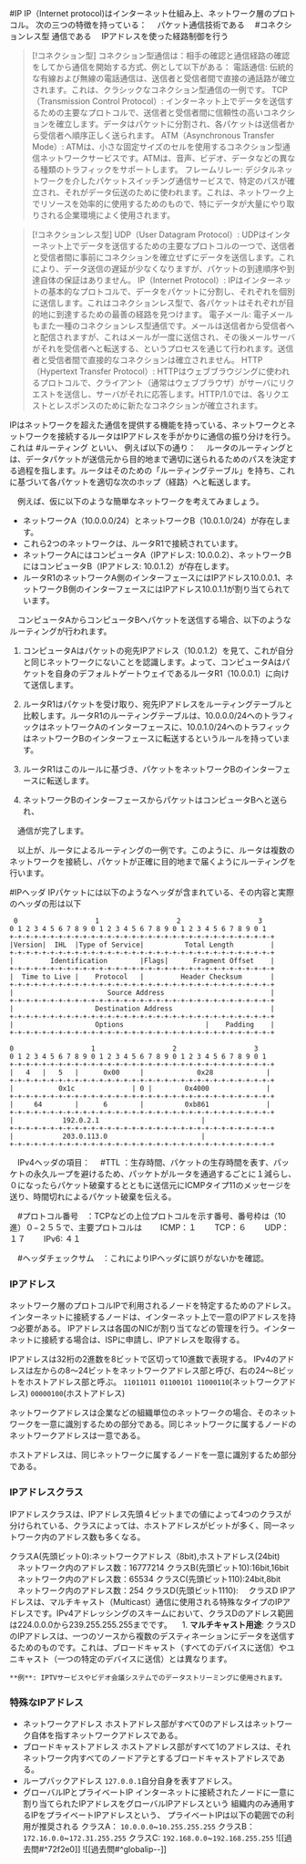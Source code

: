 #IP
IP（Internet protocol)はインターネット仕組み上、ネットワーク層のプロトコル。
次の三つの特徴を持っている：
　パケット通信技術である
　#コネクションレス型 通信である
　IPアドレスを使った経路制御を行う
>[!コネクション型]
>コネクション型通信は：相手の確認と通信経路の確認をしてから通信を開始する方式、例として以下がある：
>電話通信: 伝統的な有線および無線の電話通信は、送信者と受信者間で直接の通話路が確立されます。これは、クラシックなコネクション型通信の一例です。
>TCP（Transmission Control Protocol）: インターネット上でデータを送信するための主要なプロトコルで、送信者と受信者間に信頼性の高いコネクションを確立します。データはパケットに分割され、各パケットは送信者から受信者へ順序正しく送られます。
>ATM（Asynchronous Transfer Mode）: ATMは、小さな固定サイズのセルを使用するコネクション型通信ネットワークサービスです。ATMは、音声、ビデオ、データなどの異なる種類のトラフィックをサポートします。
>フレームリレー: デジタルネットワークを介したパケットスイッチング通信サービスで、特定のパスが確立され、それがデータ伝送のために使われます。これは、ネットワーク上でリソースを効率的に使用するためのもので、特にデータが大量にやり取りされる企業環境によく使用されます。

>[!コネクションレス型]
>UDP（User Datagram Protocol）: UDPはインターネット上でデータを送信するための主要なプロトコルの一つで、送信者と受信者間に事前にコネクションを確立せずにデータを送信します。これにより、データ送信の遅延が少なくなりますが、パケットの到達順序や到達自体の保証はありません。
>IP（Internet Protocol）: IPはインターネットの基本的なプロトコルで、データをパケットに分割し、それぞれを個別に送信します。これはコネクションレス型で、各パケットはそれぞれが目的地に到達するための最善の経路を見つけます。
>電子メール: 電子メールもまた一種のコネクションレス型通信です。メールは送信者から受信者へと配信されますが、これはメールが一度に送信され、その後メールサーバがそれを受信者へと転送する、というプロセスを通じて行われます。送信者と受信者間で直接的なコネクションは確立されません。
>HTTP（Hypertext Transfer Protocol）: HTTPはウェブブラウジングに使われるプロトコルで、クライアント（通常はウェブブラウザ）がサーバにリクエストを送信し、サーバがそれに応答します。HTTP/1.0では、各リクエストとレスポンスのために新たなコネクションが確立されます。

 IPはネットワークを超えた通信を提供する機能を持っている、ネットワークとネットワークを接続するルータはIPアドレスを手がかりに通信の振り分けを行う。これは #ルーティング といい、
 例えば以下の通り：
 　ルータのルーティングとは、データパケットが送信元から目的地まで適切に送られるためのパスを決定する過程を指します。ルータはそのための「ルーティングテーブル」を持ち、これに基づいて各パケットを適切な次のホップ（経路）へと転送します。

　例えば、仮に以下のような簡単なネットワークを考えてみましょう。

- ネットワークA（10.0.0.0/24）とネットワークB（10.0.1.0/24）が存在します。
- これら2つのネットワークは、ルータR1で接続されています。
- ネットワークAにはコンピュータA（IPアドレス: 10.0.0.2）、ネットワークBにはコンピュータB（IPアドレス: 10.0.1.2）が存在します。
- ルータR1のネットワークA側のインターフェースにはIPアドレス10.0.0.1、ネットワークB側のインターフェースにはIPアドレス10.0.1.1が割り当てられています。

　コンピュータAからコンピュータBへパケットを送信する場合、以下のようなルーティングが行われます。

1. コンピュータAはパケットの宛先IPアドレス（10.0.1.2）を見て、これが自分と同じネットワークにないことを認識します。よって、コンピュータAはパケットを自身のデフォルトゲートウェイであるルータR1（10.0.0.1）に向けて送信します。

2. ルータR1はパケットを受け取り、宛先IPアドレスをルーティングテーブルと比較します。ルータR1のルーティングテーブルは、10.0.0.0/24へのトラフィックはネットワークAのインターフェースに、10.0.1.0/24へのトラフィックはネットワークBのインターフェースに転送するというルールを持っています。

3. ルータR1はこのルールに基づき、パケットをネットワークBのインターフェースに転送します。

4. ネットワークBのインターフェースからパケットはコンピュータBへと送られ、

　通信が完了します。

　以上が、ルータによるルーティングの一例です。このように、ルータは複数のネットワークを接続し、パケットが正確に目的地まで届くようにルーティングを行います。

 #IPヘッダ
 IPパケットには以下のようなヘッダが含まれている、その内容と実際のヘッダの形は以下
 
	 0                   1                   2                   3   
	0 1 2 3 4 5 6 7 8 9 0 1 2 3 4 5 6 7 8 9 0 1 2 3 4 5 6 7 8 9 0 1 
	+-+-+-+-+-+-+-+-+-+-+-+-+-+-+-+-+-+-+-+-+-+-+-+-+-+-+-+-+-+-+-+-+
	|Version|  IHL  |Type of Service|          Total Length         |
	+-+-+-+-+-+-+-+-+-+-+-+-+-+-+-+-+-+-+-+-+-+-+-+-+-+-+-+-+-+-+-+-+
	|         Identification        |Flags|      Fragment Offset    |
	+-+-+-+-+-+-+-+-+-+-+-+-+-+-+-+-+-+-+-+-+-+-+-+-+-+-+-+-+-+-+-+-+
	|  Time to Live |    Protocol   |         Header Checksum       |
	+-+-+-+-+-+-+-+-+-+-+-+-+-+-+-+-+-+-+-+-+-+-+-+-+-+-+-+-+-+-+-+-+
	|                       Source Address                          |
	+-+-+-+-+-+-+-+-+-+-+-+-+-+-+-+-+-+-+-+-+-+-+-+-+-+-+-+-+-+-+-+-+
	|                    Destination Address                        |
	+-+-+-+-+-+-+-+-+-+-+-+-+-+-+-+-+-+-+-+-+-+-+-+-+-+-+-+-+-+-+-+-+
	|                    Options                    |    Padding    |
	+-+-+-+-+-+-+-+-+-+-+-+-+-+-+-+-+-+-+-+-+-+-+-+-+-+-+-+-+-+-+-+-+
	
	0                   1                   2                   3   
	0 1 2 3 4 5 6 7 8 9 0 1 2 3 4 5 6 7 8 9 0 1 2 3 4 5 6 7 8 9 0 1 
	+-+-+-+-+-+-+-+-+-+-+-+-+-+-+-+-+-+-+-+-+-+-+-+-+-+-+-+-+-+-+-+-+
	|   4   |   5   |      0x00     |             0x28             |
	+-+-+-+-+-+-+-+-+-+-+-+-+-+-+-+-+-+-+-+-+-+-+-+-+-+-+-+-+-+-+-+-+
	|           0x1c              | 0 |        0x4000              |
	+-+-+-+-+-+-+-+-+-+-+-+-+-+-+-+-+-+-+-+-+-+-+-+-+-+-+-+-+-+-+-+-+
	|     64        |      6        |          0xb861              |
	+-+-+-+-+-+-+-+-+-+-+-+-+-+-+-+-+-+-+-+-+-+-+-+-+-+-+-+-+-+-+-+-+
	|            192.0.2.1                         |
	+-+-+-+-+-+-+-+-+-+-+-+-+-+-+-+-+-+-+-+-+-+-+-+-+-+-+-+-+-+-+-+-+
	|            203.0.113.0                       |
	+-+-+-+-+-+-+-+-+-+-+-+-+-+-+-+-+-+-+-+-+-+-+-+-+-+-+-+-+-+-+-+-+
	
　IPv4ヘッダの項目：
　#TTL ：生存時間、パケットの生存時間を表す、パッケトの永久ループを避けるため、パッケトがルータを通過するごとに１減らし、０になったらパケット破棄するとともに送信元にICMPタイプ11のメッセージを送り、時間切れによるパケット破棄を伝える。

　#プロトコル番号　：TCPなどの上位プロトコルを示す番号、番号枠は（10進）０−２５５で、主要プロトコルは
　　ICMP：１
　　TCP：６
　　UDP：１７
　　IPv6: ４１

　#ヘッダチェックサム　：これによりIPヘッダに誤りがないかを確認。


### IPアドレス
ネットワーク層のプロトコルIPで利用されるノードを特定するためのアドレス。インターネットに接続するノードは、インターネット上で一意のIPアドレスを持つ必要がある。
IPアドレスは各国のNICが割り当てなどの管理を行う。インターネットに接続する場合は、ISPに申請し、IPアドレスを取得する。

IPアドレスは32桁の2進数を8ビットで区切って10進数で表現する。
IPv4のアドレスは左からの8〜24ビットをネットワークアドレス部と呼び、右の24〜8ビットをホストアドレス部と呼ぶ。
`11011011 01100101 11000110`(ネットワークアドレス) `00000100`(ホストアドレス)

ネットワークアドレスは企業などの組織単位のネットワークの場合、そのネットワークを一意に識別するための部分である。同じネットワークに属するノードのネットワークアドレスは一意である。

ホストアドレスは、同じネットワークに属するノードを一意に識別するため部分である。

### IPアドレスクラス
IPアドレスクラスは、IPアドレス先頭４ビットまでの値によって4つのクラスが分けられている、クラスによっては、ホストアドレスがビットが多く、同一ネットワーク内のアドレス数も多くなる。

クラスA(先頭ビット0):ネットワークアドレス（8bit),ホストアドレス(24bit)
　ネットワーク内のアドレス数：16777214
クラスB(先頭ビット10):16bit,16bit
　ネットワーク内のアドレス数：65534
クラスC(先頭ビット110):24bit,8bit
　ネットワーク内のアドレス数：254
クラスD(先頭ビット1110):
　クラスD IPアドレスは、マルチキャスト（Multicast）通信に使用される特殊なタイプのIPアドレスです。IPv4アドレッシングのスキームにおいて、クラスDのアドレス範囲は224.0.0.0から239.255.255.255までです。
　1. **マルチキャスト用途**: クラスDのIPアドレスは、一つのソースから複数のデスティネーションにデータを送信するためのものです。これは、ブロードキャスト（すべてのデバイスに送信）やユニキャスト（一つの特定のデバイスに送信）とは異なります。
    
    **例**: IPTVサービスやビデオ会議システムでのデータストリーミングに使用されます。

### 特殊なIPアドレス
- ネットワークアドレス
  ホストアドレス部がすべて0のアドレスはネットワーク自体を指すネットワークアドレスである。
- ブロードキャストアドレス
  ホストアドレス部がすべて1のアドレスは、それネットワーク内すべてのノードアテとするブロードキャストアドレスである。
- ループバックアドレス
  `127.0.0.1`自分自身を表すアドレス。
- グローバルIPとプライベートIP
  インターネットに接続されたノードに一意に割り当てられたIPアドレスをグローバルIPアドレスという
  組織内のみ通用するIPをプライベートIPアドレスという、
  プライベートIPは以下の範囲での利用が推奨される
  クラスA：
  `10.0.0.0`~`10.255.255.255`
  クラスB：
  `172.16.0.0`~`172.31.255.255`
  クラスC:
  `192.168.0.0`~`192.168.255.255`
![[過去問#^72f2e0]]
![[過去問#^globalip--]]